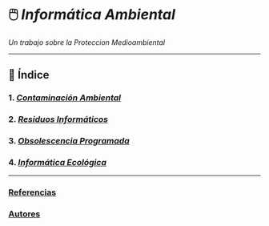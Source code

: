 # 🖱️ ***Informática Ambiental***
_Un trabajo sobre la Proteccion Medioambiental_

---
## 📑 Índice

### 1. _[Contaminación Ambiental](contaminacion_ambiental.md)_
### 2. _[Residuos Informáticos](residuo_informatico.md)_
### 3. _[Obsolescencia Programada](obsolescencia.md)_
### 4. _[Informática Ecológica](informatica_ecologica.md)_

---

### [Referencias](referencias.md)
### [Autores](autores.md)
